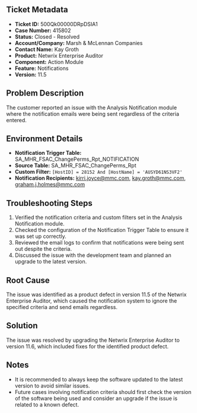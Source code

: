 ## Ticket Metadata
- **Ticket ID:** 500Qk00000DRpDSIA1
- **Case Number:** 415802
- **Status:** Closed - Resolved
- **Account/Company:** Marsh & McLennan Companies
- **Contact Name:** Kay Groth
- **Product:** Netwrix Enterprise Auditor
- **Component:** Action Module
- **Feature:** Notifications
- **Version:** 11.5

## Problem Description
The customer reported an issue with the Analysis Notification module where the notification emails were being sent regardless of the criteria entered.

## Environment Details
- **Notification Trigger Table:** SA_MHR_FSAC_ChangePerms_Rpt_NOTIFICATION
- **Source Table:** SA_MHR_FSAC_ChangePerms_Rpt
- **Custom Filter:** `[HostID] = 28152 And [HostName] = 'AUSYD61NS3VF2'`
- **Notification Recipients:** kirri.joyce@mmc.com, kay.groth@mmc.com, graham.j.holmes@mmc.com

## Troubleshooting Steps
1. Verified the notification criteria and custom filters set in the Analysis Notification module.
2. Checked the configuration of the Notification Trigger Table to ensure it was set up correctly.
3. Reviewed the email logs to confirm that notifications were being sent out despite the criteria.
4. Discussed the issue with the development team and planned an upgrade to the latest version.

## Root Cause
The issue was identified as a product defect in version 11.5 of the Netwrix Enterprise Auditor, which caused the notification system to ignore the specified criteria and send emails regardless.

## Solution
The issue was resolved by upgrading the Netwrix Enterprise Auditor to version 11.6, which included fixes for the identified product defect.

## Notes
- It is recommended to always keep the software updated to the latest version to avoid similar issues.
- Future cases involving notification criteria should first check the version of the software being used and consider an upgrade if the issue is related to a known defect.